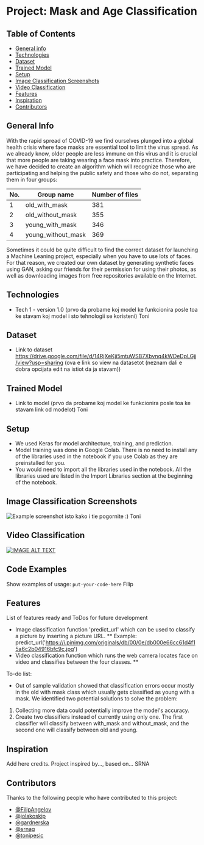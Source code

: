# Project: Mask and Age Classification 

## Table of Contents
* [General info](#general-info)
* [Technologies](#technologies)
* [Dataset](#dataset)
* [Trained Model](#trained-model) 
* [Setup](#setup)
* [Image Classification Screenshots](#image-classification-screenshots)
* [Video Classification](#video-classification)
* [Features](#features)
* [Inspiration](#inspiration)
* [Contributors](#contributors)


## General Info
With the rapid spread of COVID-19 we find ourselves plunged into a global health crisis where face masks are essential tool to limit the virus spread. As we already know, older people are less immune on this virus and it is crucial that more people are taking wearing a face mask into practice. Therefore, we have decided to create an algorithm which will recognize those who are participating and helping the public safety and those who do not, separating them in four groups:

| No.  | Group name  | Number of files |
| ------------- | ------------- | ------------- |
|1 | old_with_mask  | 381 |
|2| old_without_mask |  355 |
|3| young_with_mask  | 346  |
|4| young_without_mask  | 369 |

Sometimes it could be quite difficult to find the correct dataset for launching a Machine Leaning project, especially when you have to use lots of faces. For that reason, we created our own dataset by generating synthetic faces using GAN, asking our friends for their permission for using their photos, as well as downloading images from free repositories available on the Internet. 


## Technologies
* Tech 1 - version 1.0
(prvo da probame koj model ke funkcionira posle toa ke stavam koj model i sto tehnologii se koristeni)
Toni

## Dataset
* Link to dataset
https://drive.google.com/file/d/14RjXeKji5mtuWSB7Xbvnq4kWDeDpLGjj/view?usp=sharing (ova e link so view na datasetot (neznam dali e dobra opcijata edit na istiot da ja stavam))

## Trained Model
* Link to model (prvo da probame koj model ke funkcionira posle toa ke stavam link od modelot)
Toni

## Setup
* We used Keras for model architecture, training, and prediction.
* Model training was done in Google Colab. There is no need to install any of the libraries used in the notebook if you use Colab as they are preinstalled for you. 
* You would need to import all the libraries used in the notebook. All the libraries used are listed in the Import Libraries section at the beginning of the notebook. 


## Image Classification Screenshots
![Example screenshot](./img/screenshot.png)
isto kako i tie pogornite :)
Toni

## Video Classification


[![IMAGE ALT TEXT](https://img.youtube.com/vi/3cXkZl1TYpY/0.jpg)](http://www.youtube.com/watch?v=3cXkZl1TYpY "Live webcam classification test")

## Code Examples
Show examples of usage:
`put-your-code-here`
Filip

## Features
List of features ready and ToDos for future development
* Image classification function 'predict_url' which can be used to classify a picture by inserting a picture URL.
** Example: predict_url('https://i.pinimg.com/originals/db/00/0e/db000e66cc61d4f15a6c2b04916bfc9c.jpg')
* Video classification function which runs the web camera locates face on video and classifies between the four classes.
**

To-do list:
* Out of sample validation showed that classification errors occur mostly in the old with mask class which usually gets classified as young with a mask. We identified two potential solutions to solve the problem:
1. Collecting more data could potentially improve the model's accuracy. 
2. Create two classifiers instead of currently using only one. The first classifier will classify between with_mask and without_mask, and the second one will classify between old and young.


## Inspiration
Add here credits. Project inspired by..., based on...
SRNA

## Contributors

Thanks to the following people who have contributed to this project:

* [@FilipAngelov](https://github.com/FilipAngelov) 
* [@jolakoskip](https://github.com/jolakoskip) 
* [@gardnerska](https://github.com/gardnerska) 
* [@srnag](https://github.com/srnag)
* [@tonipesic](https://github.com/tonipesic)
